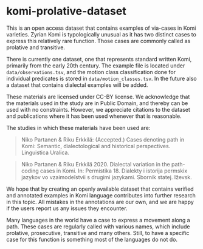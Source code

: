 # komi-prolative-dataset

This is an open access dataset that contains examples of via-cases in Komi varieties. Zyrian Komi is typologically unusual as it has two distinct cases to express this relatively rare function. Those cases are commonly called as prolative and transitive.

There is currently one dataset, one that represents standard written Komi, primarily from the early 20th century. 
The example file is located under `data/observations.tsv`, and the motion class classification done for individual predicates is stored in `data/motion_classes.tsv`. 
In the future also a dataset that contains dialectal examples will be added. 

These materials are licensed under CC-BY license. 
We acknowledge that the materials used in the study are in Public Domain, and thereby can be used with no constraints. 
However, we appreciate citations to the dataset and publications where it has been used whenever that is reasonable. 

The studies in which these materials have been used are:

> Niko Partanen & Riku Erkkilä: (Accepted.) Cases denoting path in Komi: Semantic, dialectological and historical perspectives. Linguistica Uralica.

> Niko Partanen & Riku Erkkilä 2020. Dialectal variation in the path-coding cases in Komi. In: Permistika 18. Dialekty i istorija permskix jazykov vo vzaimodeĭstvii s drugimi jazykami. Sbornik statej. Iževsk.

We hope that by creating an openly available dataset that contains verified and annotated examples in Komi language contributes into further research in this topic. 
All mistakes in the annotations are our own, and we are happy if the users report us any issues they encounter. 

Many languages in the world have a case to express a movement along a path. These cases are regularly called with various names, which include prolative, prosecutive, transitive and many others. Still, to have a specific case for this function is something most of the languages do not do. 
